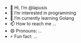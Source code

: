 - 👋 Hi, I’m @lapusis
- 👀 I’m interested in programming
- 🌱 I’m currently learning Golang
- 📫 How to reach me ...
- 😄 Pronouns: ...
- ⚡ Fun fact: ...

<!---
lapusis/lapusis is a ✨ special ✨ repository because its `README.md` (this file) appears on your GitHub profile.
You can click the Preview link to take a look at your changes.
--->
